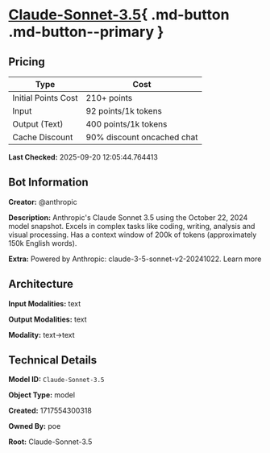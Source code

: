# [Claude-Sonnet-3.5](https://poe.com/Claude-Sonnet-3.5){ .md-button .md-button--primary }

## Pricing

| Type | Cost |
|------|------|
| Initial Points Cost | 210+ points |
| Input | 92 points/1k tokens |
| Output (Text) | 400 points/1k tokens |
| Cache Discount | 90% discount oncached chat |

**Last Checked:** 2025-09-20 12:05:44.764413


## Bot Information

**Creator:** @anthropic

**Description:** Anthropic's Claude Sonnet 3.5 using the October 22, 2024 model snapshot. Excels in complex tasks like coding, writing, analysis and visual processing. Has a context window of 200k of tokens (approximately 150k English words).

**Extra:** Powered by Anthropic: claude-3-5-sonnet-v2-20241022. Learn more


## Architecture

**Input Modalities:** text

**Output Modalities:** text

**Modality:** text->text


## Technical Details

**Model ID:** `Claude-Sonnet-3.5`

**Object Type:** model

**Created:** 1717554300318

**Owned By:** poe

**Root:** Claude-Sonnet-3.5
